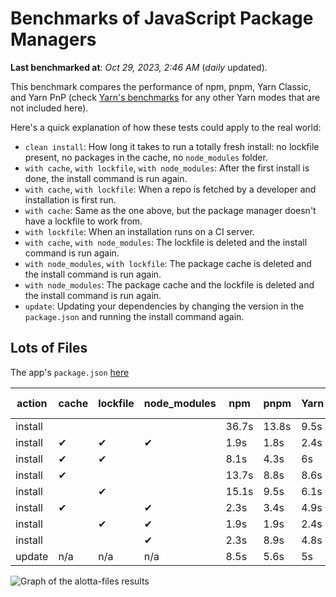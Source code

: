 # Benchmarks of JavaScript Package Managers

**Last benchmarked at**: _Oct 29, 2023, 2:46 AM_ (_daily_ updated).

This benchmark compares the performance of npm, pnpm, Yarn Classic, and Yarn PnP (check [Yarn's benchmarks](https://yarnpkg.com/benchmarks) for any other Yarn modes that are not included here).

Here's a quick explanation of how these tests could apply to the real world:

- `clean install`: How long it takes to run a totally fresh install: no lockfile present, no packages in the cache, no `node_modules` folder.
- `with cache`, `with lockfile`, `with node_modules`: After the first install is done, the install command is run again.
- `with cache`, `with lockfile`: When a repo is fetched by a developer and installation is first run.
- `with cache`: Same as the one above, but the package manager doesn't have a lockfile to work from.
- `with lockfile`: When an installation runs on a CI server.
- `with cache`, `with node_modules`: The lockfile is deleted and the install command is run again.
- `with node_modules`, `with lockfile`: The package cache is deleted and the install command is run again.
- `with node_modules`: The package cache and the lockfile is deleted and the install command is run again.
- `update`: Updating your dependencies by changing the version in the `package.json` and running the install command again.

## Lots of Files

The app's `package.json` [here](https://github.com/pnpm/pnpm.io/blob/main/benchmarks/fixtures/alotta-files/package.json)

| action  | cache | lockfile | node_modules| npm | pnpm | Yarn | Yarn PnP |
| ---     | ---   | ---      | ---         | --- | ---  | ---  | ---      |
| install |       |          |             | 36.7s | 13.8s | 9.5s | 5.3s |
| install | ✔     | ✔        | ✔           | 1.9s | 1.8s | 2.4s | n/a |
| install | ✔     | ✔        |             | 8.1s | 4.3s | 6s | 2.1s |
| install | ✔     |          |             | 13.7s | 8.8s | 8.6s | 4.4s |
| install |       | ✔        |             | 15.1s | 9.5s | 6.1s | 2.1s |
| install | ✔     |          | ✔           | 2.3s | 3.4s | 4.9s | n/a |
| install |       | ✔        | ✔           | 1.9s | 1.9s | 2.4s | n/a |
| install |       |          | ✔           | 2.3s | 8.9s | 4.8s | n/a |
| update  | n/a | n/a | n/a | 8.5s | 5.6s | 5s | 4.6s |

<img alt="Graph of the alotta-files results" src="/img/benchmarks/alotta-files.svg" />